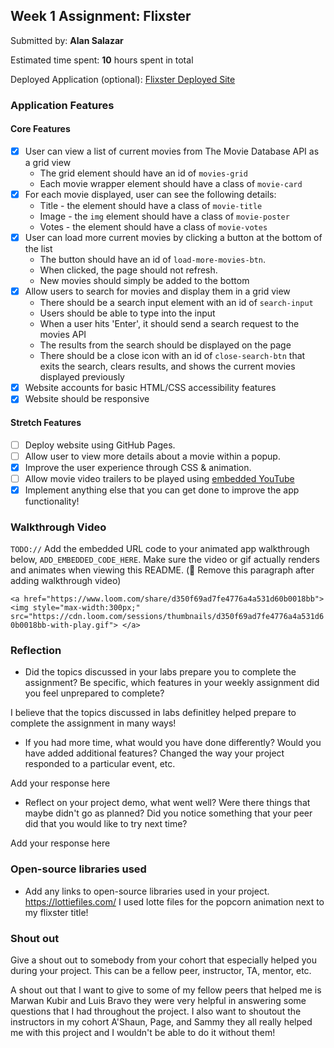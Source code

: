 
## Week 1 Assignment: Flixster

Submitted by: **Alan Salazar**

Estimated time spent: **10** hours spent in total

Deployed Application (optional): [Flixster Deployed Site](ADD_LINK_HERE)

### Application Features

#### Core Features

- [x] User can view a list of current movies from The Movie Database API as a grid view
  - The grid element should have an id of `movies-grid`
  - Each movie wrapper element should have a class of `movie-card`
- [x] For each movie displayed, user can see the following details:
  - Title - the element should have a class of `movie-title`
  - Image - the `img` element should have a class of `movie-poster`
  - Votes - the element should have a class of `movie-votes`
- [x] User can load more current movies by clicking a button at the bottom of the list
  - The button should have an id of `load-more-movies-btn`.
  - When clicked, the page should not refresh.
  - New movies should simply be added to the bottom
- [x] Allow users to search for movies and display them in a grid view
  - There should be a search input element with an id of `search-input`
  - Users should be able to type into the input
  - When a user hits 'Enter', it should send a search request to the movies API
  - The results from the search should be displayed on the page
  - There should be a close icon with an id of `close-search-btn` that exits the search, clears results, and shows the current movies displayed previously
- [x] Website accounts for basic HTML/CSS accessibility features
- [x] Website should be responsive

#### Stretch Features

- [ ] Deploy website using GitHub Pages.
- [ ] Allow user to view more details about a movie within a popup.
- [x] Improve the user experience through CSS & animation.
- [ ] Allow movie video trailers to be played using [embedded YouTube](https://support.google.com/youtube/answer/171780?hl=en)
- [x] Implement anything else that you can get done to improve the app functionality!

### Walkthrough Video

`TODO://` Add the embedded URL code to your animated app walkthrough below, `ADD_EMBEDDED_CODE_HERE`. Make sure the video or gif actually renders and animates when viewing this README. (🚫 Remove this paragraph after adding walkthrough video)

`<a href="https://www.loom.com/share/d350f69ad7fe4776a4a531d60b0018bb">
    <img style="max-width:300px;" src="https://cdn.loom.com/sessions/thumbnails/d350f69ad7fe4776a4a531d60b0018bb-with-play.gif">
  </a>`

### Reflection

- Did the topics discussed in your labs prepare you to complete the assignment? Be specific, which features in your weekly assignment did you feel unprepared to complete?

I believe that the topics discussed in labs definitley helped prepare to complete the assignment in many ways!  

- If you had more time, what would you have done differently? Would you have added additional features? Changed the way your project responded to a particular event, etc.
  
Add your response here

- Reflect on your project demo, what went well? Were there things that maybe didn't go as planned? Did you notice something that your peer did that you would like to try next time?

Add your response here

### Open-source libraries used

- Add any links to open-source libraries used in your project.
https://lottiefiles.com/ I used lotte files for the popcorn animation next to my flixster title!

### Shout out

Give a shout out to somebody from your cohort that especially helped you during your project. This can be a fellow peer, instructor, TA, mentor, etc.

A shout out that I want to give to some of my fellow peers that helped me is Marwan Kubir and Luis Bravo they were very helpful in answering some questions that I had throughout the project.  I also want to shoutout the instructors in my cohort A'Shaun, Page, and Sammy they all really helped me with this project and I wouldn't be able to do it without them!